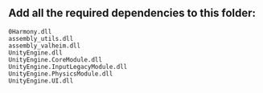 ## Add all the required dependencies to this folder:
```
0Harmony.dll
assembly_utils.dll
assembly_valheim.dll
UnityEngine.dll
UnityEngine.CoreModule.dll
UnityEngine.InputLegacyModule.dll
UnityEngine.PhysicsModule.dll
UnityEngine.UI.dll
```